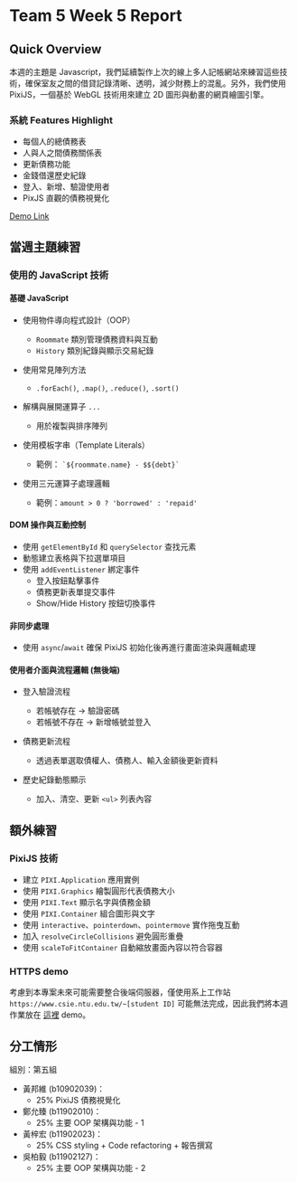 # Team 5 Week 5 Report

## Quick Overview
本週的主題是 Javascript，我們延續製作上次的線上多人記帳網站來練習這些技術，確保室友之間的借貸記錄清晰、透明，減少財務上的混亂。另外，我們使用 PixiJS，一個基於 WebGL 技術用來建立 2D 圖形與動畫的網頁繪圖引擎。

### 系統 Features Highlight
* 每個人的總債務表
* 人與人之間債務關係表
* 更新債務功能
* 金錢借還歷史紀錄
* 登入、新增、驗證使用者
* PixJS 直觀的債務視覺化

[Demo Link](https://hsinchu-huang-147.tplinkdns.com:12345/week05)

## 當週主題練習
### 使用的 JavaScript 技術
#### 基礎 JavaScript
- 使用物件導向程式設計（OOP）
  - `Roommate` 類別管理債務資料與互動
  - `History` 類別紀錄與顯示交易紀錄

- 使用常見陣列方法
  - `.forEach()`, `.map()`, `.reduce()`, `.sort()`

- 解構與展開運算子 `...`
  - 用於複製與排序陣列

- 使用模板字串（Template Literals）
  - 範例： `` `${roommate.name} - $${debt}` ``

- 使用三元運算子處理邏輯
  - 範例：`amount > 0 ? 'borrowed' : 'repaid'`


#### DOM 操作與互動控制

- 使用 `getElementById` 和 `querySelector` 查找元素
- 動態建立表格與下拉選單項目
- 使用 `addEventListener` 綁定事件
  - 登入按鈕點擊事件
  - 債務更新表單提交事件
  - Show/Hide History 按鈕切換事件


#### 非同步處理

- 使用 `async`/`await` 確保 PixiJS 初始化後再進行畫面渲染與邏輯處理


#### 使用者介面與流程邏輯 (無後端)

- 登入驗證流程
  - 若帳號存在 → 驗證密碼
  - 若帳號不存在 → 新增帳號並登入

- 債務更新流程
  - 透過表單選取債權人、債務人、輸入金額後更新資料

- 歷史紀錄動態顯示
  - 加入、清空、更新 `<ul>` 列表內容


## 額外練習
### PixiJS 技術 
- 建立 `PIXI.Application` 應用實例
- 使用 `PIXI.Graphics` 繪製圓形代表債務大小
- 使用 `PIXI.Text` 顯示名字與債務金額
- 使用 `PIXI.Container` 組合圖形與文字
- 使用 `interactive`、`pointerdown`、`pointermove` 實作拖曳互動
- 加入 `resolveCircleCollisions` 避免圓形重疊
- 使用 `scaleToFitContainer` 自動縮放畫面內容以符合容器

### HTTPS demo
考慮到本專案未來可能需要整合後端伺服器，僅使用系上工作站 `https://www.csie.ntu.edu.tw/~[student ID]` 可能無法完成，因此我們將本週作業放在 [這裡](https://hsinchu-huang-147.tplinkdns.com:12345) demo。

## 分工情形
組別：第五組
- 黃邦維 (b10902039)：
    - 25% PixiJS 債務視覺化
- 鄭允臻 (b11902010)：
    - 25% 主要 OOP 架構與功能 - 1
- 黃梓宏 (b11902023)：
    - 25% CSS styling + Code refactoring + 報告撰寫
- 吳柏毅 (b11902127)：
    - 25% 主要 OOP 架構與功能 - 2
